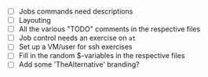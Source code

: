 * [ ] Jobs commands need descriptions
* [ ] Layouting
* [ ] All the various "TODO" comments in the respective files
* [ ] Job control needs an exercise on `at`
* [ ] Set up a VM/user for ssh exercises
* [ ] Fill in the random $-variables in the respective files
* [ ] Add some 'TheAlternative' branding?

